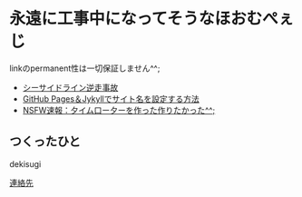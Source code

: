 # 永遠に工事中になってそうなほおむぺぇじ

linkのpermanent性は一切保証しません^^;

- [シーサイドライン逆走事故](/makeshift/201909_seasideline.md)
- [GitHub Pages＆Jykyllでサイト名を設定する方法](/makeshift/github-pages-and-jekyll.md)
- [NSFW速報：夕イム口ー夕ーを作った作りたかった^^;](/makeshift/20191209_timerotor/)


## つくったひと
dekisugi

[連絡先](https://friend.ship.jp/renraku.html)
